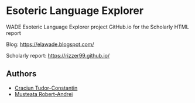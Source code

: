 # Esoteric Language Explorer
WADE Esoteric Language Explorer project
GitHub.io for the Scholarly HTML report

Blog: https://elawade.blogspot.com/

Scholarly report: https://rizzer99.github.io/

## Authors

- [Craciun Tudor-Constantin](https://github.com/Alkwin)
- [Musteata Robert-Andrei](https://github.com/RiZZeR99)

